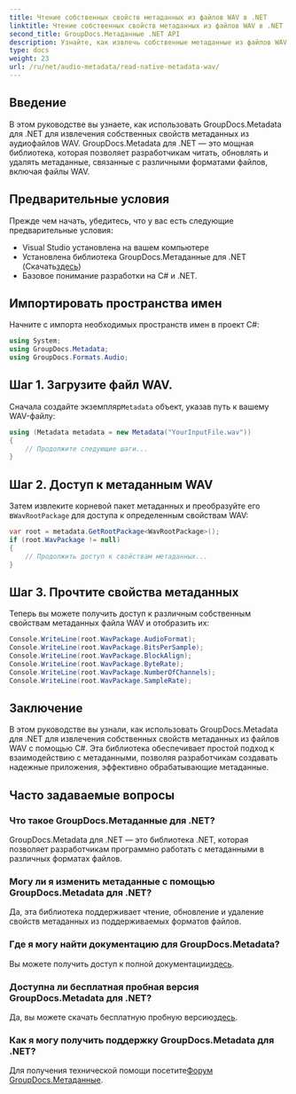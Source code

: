 ```yaml
---
title: Чтение собственных свойств метаданных из файлов WAV в .NET
linktitle: Чтение собственных свойств метаданных из файлов WAV в .NET
second_title: GroupDocs.Метаданные .NET API
description: Узнайте, как извлечь собственные метаданные из файлов WAV с помощью GroupDocs.Metadata для .NET. Простое руководство по C# для чтения свойств файла WAV.
type: docs
weight: 23
url: /ru/net/audio-metadata/read-native-metadata-wav/
---
```

## Введение
В этом руководстве вы узнаете, как использовать GroupDocs.Metadata для .NET для извлечения собственных свойств метаданных из аудиофайлов WAV. GroupDocs.Metadata для .NET — это мощная библиотека, которая позволяет разработчикам читать, обновлять и удалять метаданные, связанные с различными форматами файлов, включая файлы WAV.
## Предварительные условия
Прежде чем начать, убедитесь, что у вас есть следующие предварительные условия:
- Visual Studio установлена на вашем компьютере
-  Установлена библиотека GroupDocs.Метаданные для .NET (Скачать[здесь](https://releases.groupdocs.com/metadata/net/))
- Базовое понимание разработки на C# и .NET.

## Импортировать пространства имен
Начните с импорта необходимых пространств имен в проект C#:
```csharp
using System;
using GroupDocs.Metadata;
using GroupDocs.Formats.Audio;
```
## Шаг 1. Загрузите файл WAV.
 Сначала создайте экземпляр`Metadata` объект, указав путь к вашему WAV-файлу:
```csharp
using (Metadata metadata = new Metadata("YourInputFile.wav"))
{
    // Продолжите следующие шаги...
}
```
## Шаг 2. Доступ к метаданным WAV
 Затем извлеките корневой пакет метаданных и преобразуйте его в`WavRootPackage` для доступа к определенным свойствам WAV:
```csharp
var root = metadata.GetRootPackage<WavRootPackage>();
if (root.WavPackage != null)
{
    // Продолжить доступ к свойствам метаданных...
}
```
## Шаг 3. Прочтите свойства метаданных
Теперь вы можете получить доступ к различным собственным свойствам метаданных файла WAV и отобразить их:
```csharp
Console.WriteLine(root.WavPackage.AudioFormat);
Console.WriteLine(root.WavPackage.BitsPerSample);
Console.WriteLine(root.WavPackage.BlockAlign);
Console.WriteLine(root.WavPackage.ByteRate);
Console.WriteLine(root.WavPackage.NumberOfChannels);
Console.WriteLine(root.WavPackage.SampleRate);
```

## Заключение
В этом руководстве вы узнали, как использовать GroupDocs.Metadata для .NET для извлечения собственных свойств метаданных из файлов WAV с помощью C#. Эта библиотека обеспечивает простой подход к взаимодействию с метаданными, позволяя разработчикам создавать надежные приложения, эффективно обрабатывающие метаданные.

## Часто задаваемые вопросы
### Что такое GroupDocs.Метаданные для .NET?
GroupDocs.Metadata для .NET — это библиотека .NET, которая позволяет разработчикам программно работать с метаданными в различных форматах файлов.
### Могу ли я изменить метаданные с помощью GroupDocs.Metadata для .NET?
Да, эта библиотека поддерживает чтение, обновление и удаление свойств метаданных из поддерживаемых форматов файлов.
### Где я могу найти документацию для GroupDocs.Metadata?
 Вы можете получить доступ к полной документации[здесь](https://reference.groupdocs.com/metadata/net/).
### Доступна ли бесплатная пробная версия GroupDocs.Metadata для .NET?
 Да, вы можете скачать бесплатную пробную версию[здесь](https://releases.groupdocs.com/).
### Как я могу получить поддержку GroupDocs.Metadata для .NET?
 Для получения технической помощи посетите[Форум GroupDocs.Метаданные](https://forum.groupdocs.com/c/metadata/14).